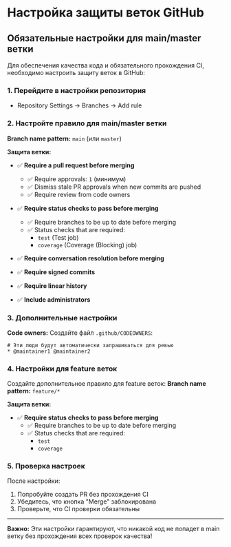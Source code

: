 # Настройка защиты веток GitHub

## Обязательные настройки для main/master ветки

Для обеспечения качества кода и обязательного прохождения CI, необходимо настроить защиту веток в GitHub:

### 1. Перейдите в настройки репозитория
- Repository Settings → Branches → Add rule

### 2. Настройте правило для main/master ветки

**Branch name pattern:** `main` (или `master`)

**Защита ветки:**
- ✅ **Require a pull request before merging**
  - ✅ Require approvals: `1` (минимум)
  - ✅ Dismiss stale PR approvals when new commits are pushed
  - ✅ Require review from code owners

- ✅ **Require status checks to pass before merging**
  - ✅ Require branches to be up to date before merging
  - ✅ Status checks that are required:
    - `test` (Test job)
    - `coverage` (Coverage (Blocking) job)

- ✅ **Require conversation resolution before merging**

- ✅ **Require signed commits**

- ✅ **Require linear history**

- ✅ **Include administrators**

### 3. Дополнительные настройки

**Code owners:**
Создайте файл `.github/CODEOWNERS`:
```
# Эти люди будут автоматически запрашиваться для ревью
* @maintainer1 @maintainer2
```

### 4. Настройки для feature веток

Создайте дополнительное правило для feature веток:
**Branch name pattern:** `feature/*`

**Защита ветки:**
- ✅ **Require status checks to pass before merging**
  - ✅ Require branches to be up to date before merging
  - ✅ Status checks that are required:
    - `test`
    - `coverage`

### 5. Проверка настроек

После настройки:
1. Попробуйте создать PR без прохождения CI
2. Убедитесь, что кнопка "Merge" заблокирована
3. Проверьте, что CI проверки обязательны

---

**Важно:** Эти настройки гарантируют, что никакой код не попадет в main ветку без прохождения всех проверок качества! 